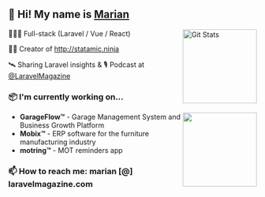 ## 👋 Hi! My name is [Marian](https://twitter.com/mvpopuk)

<a href="https://github.com/danharrin"><img alt="Git Stats" src="https://github-readme-stats.vercel.app/api?username=mvpopuk&show_icons=true" align="right" height="150" /></a>

🧙🏻‍♂️ Full-stack (Laravel / Vue / React)

🥷🏻 Creator of http://statamic.ninja

🛰️ Sharing Laravel insights & 🎙️ Podcast at 
<a href="https://laravelmagazine.com/podcast">@LaravelMagazine</a>

### 📦 I'm currently working on...
<a href="http://www.github.com/mvpopuk"><img src="https://github-readme-streak-stats.herokuapp.com/?user=mvpopuk" align="right" height="150" /></a>
- **GarageFlow™** - Garage Management System and Business Growth Platform
- **Mobix™** - ERP software for the furniture manufacturing industry
- **motring™** - MOT reminders app

### 📫 How to reach me: marian [@] laravelmagazine.com

<!--
**mvpopuk/mvpopuk** is a ✨ _special_ ✨ repository because its `README.md` (this file) appears on your GitHub profile.

Here are some ideas to get you started:

- 🔭 I’m currently working on ...
- 🌱 I’m currently learning ...
- 👯 I’m looking to collaborate on ...
- 🤔 I’m looking for help with ...
- 💬 Ask me about ...
- 📫 How to reach me: ...
- 😄 Pronouns: ...
- ⚡ Fun fact: ...
-->
